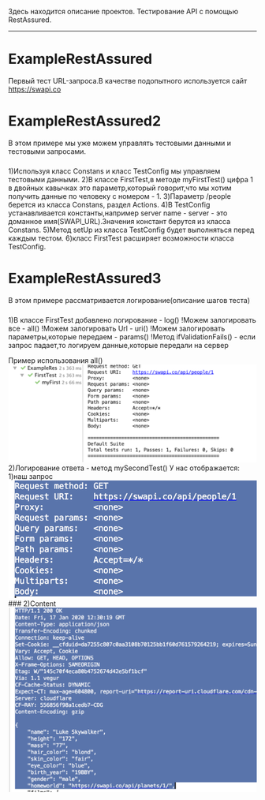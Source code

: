 Здесь находится описание проектов. Тестирование API с помощью RestAssured.
***
ExampleRestAssured 
=====================
Первый тест URL-запроса.В качестве подопытного используется сайт https://swapi.co
###
ExampleRestAssured2 
=====================
В этом примере мы уже можем управлять тестовыми данными и тестовыми запросами.
###
1)Используя класс Constans и класс TestConfig мы управляем тестовыми данными.
2)В классе FirstTest,в методе myFirstTest() цифра 1 в двойных кавычках это параметр,который говорит,что мы хотим получить данные по человеку с номером - 1.
3)Параметр /people берется из класса Constans, раздел Actions.
4)В TestConfig устанавливается константы,например server name - server  - это доманное имя(SWAPI_URL).Значения констант берутся из класса Constans.
5)Метод setUp из класса TestConfig будет выполняться перед каждым тестом.
6)класс FirstTest расширяет возможности класса TestConfig.

ExampleRestAssured3
=====================
В этом примере рассматривается логирование(описание шагов теста)
###
1)В классе FirstTest добавлено логирование - log()
!Можем залогировать все - all()
!Можем залогировать Url - uri()
!Можем залогировать параметры,которые передаем - params()
!Метод ifValidationFails() - если запрос падает,то логируем данные,которые передали на сервер

Пример использования all()
![screenshot of sample](https://github.com/VikaIRaznoe/RestAssuredQA/blob/master/Images/logirovanie.png)
2)Логирование ответа - метод mySecondTest()
У нас отображается: 
	1)наш запрос
	![screenshot of sample](https://github.com/VikaIRaznoe/RestAssuredQA/blob/master/Images/logirovanie_2.png)
	###
	2)Content
	![screenshot of sample](https://github.com/VikaIRaznoe/RestAssuredQA/blob/master/Images/logorovanie_3.png)
